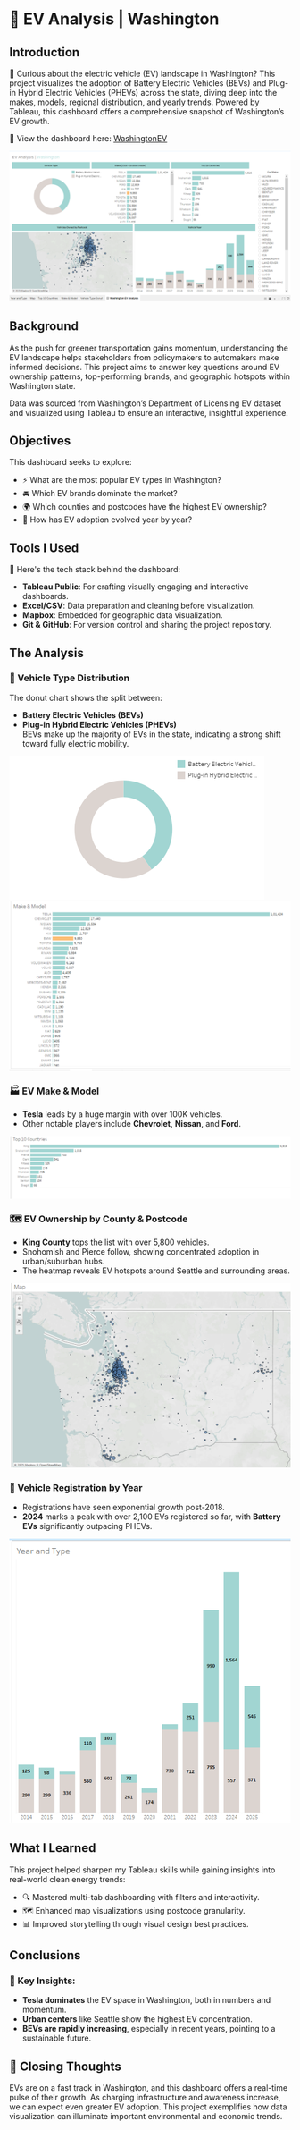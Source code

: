 # 🚗 EV Analysis | Washington

## Introduction  
🔌 Curious about the electric vehicle (EV) landscape in Washington? This project visualizes the adoption of Battery Electric Vehicles (BEVs) and Plug-in Hybrid Electric Vehicles (PHEVs) across the state, diving deep into the makes, models, regional distribution, and yearly trends. Powered by Tableau, this dashboard offers a comprehensive snapshot of Washington’s EV growth.

📍 View the dashboard here: [WashingtonEV](/WashingtonEVanalysis.twbx/)

![EV Analysis](Assets/EV_Analysis.png)

## Background  
As the push for greener transportation gains momentum, understanding the EV landscape helps stakeholders from policymakers to automakers make informed decisions. This project aims to answer key questions around EV ownership patterns, top-performing brands, and geographic hotspots within Washington state.

Data was sourced from Washington’s Department of Licensing EV dataset and visualized using Tableau to ensure an interactive, insightful experience.

## Objectives  
This dashboard seeks to explore:

- ⚡ What are the most popular EV types in Washington?
- 🚘 Which EV brands dominate the market?
- 🌍 Which counties and postcodes have the highest EV ownership?
- 📅 How has EV adoption evolved year by year?

## Tools I Used  
🧰 Here's the tech stack behind the dashboard:

- **Tableau Public**: For crafting visually engaging and interactive dashboards.  
- **Excel/CSV**: Data preparation and cleaning before visualization.  
- **Mapbox**: Embedded for geographic data visualization.  
- **Git & GitHub**: For version control and sharing the project repository.

## The Analysis  

### 🔄 Vehicle Type Distribution  
The donut chart shows the split between:
- **Battery Electric Vehicles (BEVs)**  
- **Plug-in Hybrid Electric Vehicles (PHEVs)**  
BEVs make up the majority of EVs in the state, indicating a strong shift toward fully electric mobility.

![EV & Hybrid](Assets/EV%20&%20Hybrid.png)
![Vehicle Type Distribution](Assets/Vehicle%20Type%20Distribution.png)

### 🏭 EV Make & Model  
- **Tesla** leads by a huge margin with over 100K vehicles.  
- Other notable players include **Chevrolet**, **Nissan**, and **Ford**.

![EV Make & Model](Assets/EV%20Make%20&%20Model.png)

### 🗺️ EV Ownership by County & Postcode  
- **King County** tops the list with over 5,800 vehicles.  
- Snohomish and Pierce follow, showing concentrated adoption in urban/suburban hubs.  
- The heatmap reveals EV hotspots around Seattle and surrounding areas.

![EV Ownership by County & Postcode](Assets/EV%20Ownership%20by%20County%20&%20Postcode.png)

### 📆 Vehicle Registration by Year  
- Registrations have seen exponential growth post-2018.  
- **2024** marks a peak with over 2,100 EVs registered so far, with **Battery EVs** significantly outpacing PHEVs.

![Vehicle Registration by Year](Assets/Vehicle%20Registration%20by%20Year.png)

## What I Learned  
This project helped sharpen my Tableau skills while gaining insights into real-world clean energy trends:

- 🔍 Mastered multi-tab dashboarding with filters and interactivity.
- 🗺️ Enhanced map visualizations using postcode granularity.
- 📊 Improved storytelling through visual design best practices.

## Conclusions  
### 📌 Key Insights:
- **Tesla dominates** the EV space in Washington, both in numbers and momentum.
- **Urban centers** like Seattle show the highest EV concentration.
- **BEVs are rapidly increasing**, especially in recent years, pointing to a sustainable future.

## 🚀 Closing Thoughts  
EVs are on a fast track in Washington, and this dashboard offers a real-time pulse of their growth. As charging infrastructure and awareness increase, we can expect even greater EV adoption. This project exemplifies how data visualization can illuminate important environmental and economic trends.
